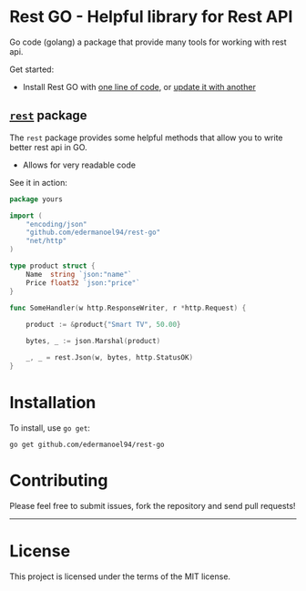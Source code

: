 Rest GO - Helpful library  for Rest API
================================

Go code (golang) a package that provide many tools for working with rest api.

Get started:

  * Install Rest GO with [one line of code](#installation), or [update it with another](#staying-up-to-date)



[`rest`](http://godoc.org/github.com/edermanoel94/rest-go "API documentation") package
-------------------------------------------------------------------------------------------

The `rest` package provides some helpful methods that allow you to write better rest api in GO.

  * Allows for very readable code

See it in action:

```go
package yours

import (
    "encoding/json"
    "github.com/edermanoel94/rest-go"
    "net/http"
)

type product struct {
    Name  string `json:"name"`
    Price float32 `json:"price"`
}

func SomeHandler(w http.ResponseWriter, r *http.Request) {
	
    product := &product{"Smart TV", 50.00}

    bytes, _ := json.Marshal(product)

    _, _ = rest.Json(w, bytes, http.StatusOK)
}
```

Installation
============

To install, use `go get`:

    go get github.com/edermanoel94/rest-go


Contributing
============

Please feel free to submit issues, fork the repository and send pull requests!

------

License
=======

This project is licensed under the terms of the MIT license.
